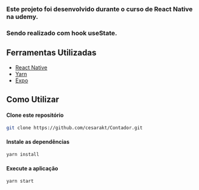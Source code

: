 ### Este projeto foi desenvolvido durante o curso de React Native na udemy.

### Sendo realizado com hook useState.

## Ferramentas Utilizadas

* [React Native](https://reactnative.dev/)
* [Yarn](https://yarnpkg.com/)
* [Expo](https://docs.expo.io/)

## Como Utilizar

#### Clone este repositório
```bash
git clone https://github.com/cesarakt/Contador.git
```

#### Instale as dependências
```bash
yarn install
```

#### Execute a aplicação
```bash
yarn start
```


